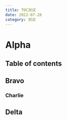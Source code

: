 ```yaml
---
title: TOC测试
date: 2022-07-20
category: 测试
---
```


# Alpha

## Table of contents

## Bravo

### Charlie

## Delta
